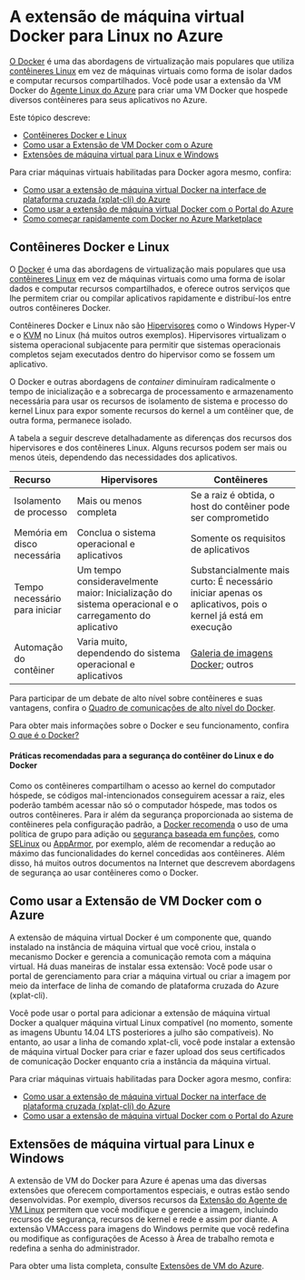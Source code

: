 ﻿<properties 
	pageTitle="A extensão de máquina virtual Docker para Linux no Azure" 
	description="Descreve o Docker, os contêineres e as extensões de máquina virtual do Azure, além de indicar mais recursos para criar contêineres do Docker por meio da xplat-cli e do portal." 
	services="virtual-machines" 
	documentationCenter="" 
	authors="squillace" 
	manager="timlt" 
	editor=""/>

<tags 
	ms.service="virtual-machines" 
	ms.devlang="multiple" 
	ms.topic="article" 
	ms.tgt_pltfrm="vm-linux" 
	ms.workload="infrastructure-services" 
	ms.date="10/21/2014" 
	ms.author="rasquill"/>

# A extensão de máquina virtual Docker para Linux no Azure
[O Docker](https://www.docker.com/) é uma das abordagens de virtualização mais populares que utiliza [contêineres Linux](http://en.wikipedia.org/wiki/LXC) em vez de máquinas virtuais como forma de isolar dados e computar recursos compartilhados. Você pode usar a extensão da VM Docker do [Agente Linux do Azure](http://azure.microsoft.com/documentation/articles/virtual-machines-linux-agent-user-guide/) para criar uma VM Docker que hospede diversos contêineres para seus aplicativos no Azure.

Este tópico descreve:

+ [Contêineres Docker e Linux]
+ [Como usar a Extensão de VM Docker com o Azure]
+ [Extensões de máquina virtual para Linux e Windows]

Para criar máquinas virtuais habilitadas para Docker agora mesmo, confira:

+ [Como usar a extensão de máquina virtual Docker na interface de plataforma cruzada (xplat-cli) do Azure]
+ [Como usar a extensão de máquina virtual Docker com o Portal do Azure]
+ [Como começar rapidamente com Docker no Azure Marketplace]

## <a id='Docker and Linux Containers'>Contêineres Docker e Linux</a>
O [Docker](https://www.docker.com/) é uma das abordagens de virtualização mais populares que usa [contêineres Linux](http://en.wikipedia.org/wiki/LXC) em vez de máquinas virtuais como uma forma de isolar dados e computar recursos compartilhados, e oferece outros serviços que lhe permitem criar ou compilar aplicativos rapidamente e distribuí-los entre outros contêineres Docker.

Contêineres Docker e Linux não são [Hipervisores](http://en.wikipedia.org/wiki/Hypervisor) como o Windows Hyper-V e o [KVM](http://www.linux-kvm.org/page/Main_Page) no Linux (há muitos outros exemplos). Hipervisores virtualizam o sistema operacional subjacente para permitir que sistemas operacionais completos sejam executados dentro do hipervisor como se fossem um aplicativo. 

O Docker e outras abordagens de  *container* diminuíram radicalmente o tempo de inicialização e a sobrecarga de processamento e armazenamento necessária para usar os recursos de isolamento de sistema e processo do kernel Linux para expor somente recursos do kernel a um contêiner que, de outra forma, permanece isolado.

A tabela a seguir descreve detalhadamente as diferenças dos recursos dos hipervisores e dos contêineres Linux. Alguns recursos podem ser mais ou menos úteis, dependendo das necessidades dos aplicativos.

|   Recurso      | Hipervisores | Contêineres  |
| :------------- |-------------| ----------- |
| Isolamento de processo | Mais ou menos completa | Se a raiz é obtida, o host do contêiner pode ser comprometido |
| Memória em disco necessária | Conclua o sistema operacional e aplicativos | Somente os requisitos de aplicativos |
| Tempo necessário para iniciar | Um tempo consideravelmente maior: Inicialização do sistema operacional e o carregamento do aplicativo | Substancialmente mais curto: É necessário iniciar apenas os aplicativos, pois o kernel já está em execução
| Automação do contêiner | Varia muito, dependendo do sistema operacional e aplicativos | [Galeria de imagens Docker](https://registry.hub.docker.com/); outros 

Para participar de um debate de alto nível sobre contêineres e suas vantagens, confira o [Quadro de comunicações de alto nível do Docker](http://channel9.msdn.com/Blogs/Regular-IT-Guy/Docker-High-Level-Whiteboard).

Para obter mais informações sobre o Docker e seu funcionamento, confira [O que é o Docker?](https://www.docker.com/whatisdocker/)

#### Práticas recomendadas para a segurança do contêiner do Linux e do Docker

Como os contêineres compartilham o acesso ao kernel do computador hóspede, se códigos mal-intencionados conseguirem acessar a raiz, eles poderão também acessar não só o computador hóspede, mas todos os outros contêineres. Para ir além da segurança proporcionada ao sistema de contêineres pela configuração padrão, a [Docker recomenda](https://docs.docker.com/articles/security/) o uso de uma política de grupo para adição ou [segurança baseada em funções](http://en.wikipedia.org/wiki/Role-based_access_control), como [SELinux](http://selinuxproject.org/page/Main_Page) ou [AppArmor](http://wiki.apparmor.net/index.php/Main_Page), por exemplo, além de recomendar a redução ao máximo das funcionalidades do kernel concedidas aos contêineres. Além disso, há muitos outros documentos na Internet que descrevem abordagens de segurança ao usar contêineres como o Docker.

## <a id='How to use the Docker VM Extension with Azure'>Como usar a Extensão de VM Docker com o Azure</a>

A extensão de máquina virtual Docker é um componente que, quando instalado na instância de máquina virtual que você criou, instala o mecanismo Docker e gerencia a comunicação remota com a máquina virtual. Há duas maneiras de instalar essa extensão: Você pode usar o portal de gerenciamento para criar a máquina virtual ou criar a imagem por meio da interface de linha de comando de plataforma cruzada do Azure (xplat-cli). 

Você pode usar o portal para adicionar a extensão de máquina virtual Docker a qualquer máquina virtual Linux compatível (no momento, somente as imagens Ubuntu 14.04 LTS posteriores a julho são compatíveis). No entanto, ao usar a linha de comando xplat-cli, você pode instalar a extensão de máquina virtual Docker para criar e fazer upload dos seus certificados de comunicação Docker enquanto cria a instância da máquina virtual.

Para criar máquinas virtuais habilitadas para Docker agora mesmo, confira:

+ [Como usar a extensão de máquina virtual Docker na interface de plataforma cruzada (xplat-cli) do Azure]
+ [Como usar a extensão de máquina virtual Docker com o Portal do Azure]

## <a id='Virtual Machine Extensions for Linux and Windows'>Extensões de máquina virtual para Linux e Windows</a>
A extensão de VM do Docker para Azure é apenas uma das diversas extensões que oferecem comportamentos especiais, e outras estão sendo desenvolvidas. Por exemplo, diversos recursos da [Extensão do Agente de VM Linux](http://azure.microsoft.com/documentation/articles/virtual-machines-linux-agent-user-guide/) permitem que você modifique e gerencie a imagem, incluindo recursos de segurança, recursos de kernel e rede e assim por diante. A extensão VMAccess para imagens do Windows permite que você redefina ou modifique as configurações de Acesso à Área de trabalho remota e redefina a senha do administrador. 

Para obter uma lista completa, consulte [Extensões de VM do Azure](http://msdn.microsoft.com/library/azure/dn606311.aspx).

<!--Anchors-->
[Como usar a extensão de máquina virtual Docker na interface de plataforma cruzada (xplat-cli) do Azure]: http://azure.microsoft.com/documentation/articles/virtual-machines-docker-with-xplat-cli/
[Como usar a extensão de máquina virtual Docker com o Portal do Azure]: http://azure.microsoft.com/documentation/articles/virtual-machines-docker-with-portal/
[Como começar rapidamente com Docker no Azure Marketplace]: http://azure.microsoft.com/documentation/articles/virtual-machines-docker-ubuntu-quickstart/
[Contêineres Docker e Linux]: #Docker-and-Linux-Containers
[Como usar a Extensão de VM Docker com o Azure]: #How-to-use-the-Docker-VM-Extension-with-Azure
[Extensões de máquina virtual para Linux e Windows]: #Virtual-Machine-Extensions-For-Linux-and-Windows
<!--HONumber=42-->

